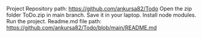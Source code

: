 Project Repository path: https://github.com/ankursa82/Todo
Open the zip folder ToDo.zip in main branch.
Save it in your laptop.
Install node modules.
Run the project.
Readme.md file path: https://github.com/ankursa82/Todo/blob/main/README.md
